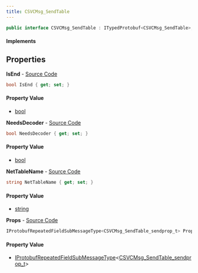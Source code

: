 ```yaml
---
title: CSVCMsg_SendTable
---
```


```csharp
public interface CSVCMsg_SendTable : ITypedProtobuf<CSVCMsg_SendTable>, INativeHandle
```

#### Implements

## Properties

**IsEnd** - [Source Code](https://github.com/swiftly-solution/swiftlys2/blob/main/managed/src/SwiftlyS2.Generated/Protobufs/Interfaces/CSVCMsg_SendTable.cs#L13)

```csharp
bool IsEnd { get; set; }
```

#### Property Value

- [bool](https://learn.microsoft.com/dotnet/api/system.boolean)

**NeedsDecoder** - [Source Code](https://github.com/swiftly-solution/swiftlys2/blob/main/managed/src/SwiftlyS2.Generated/Protobufs/Interfaces/CSVCMsg_SendTable.cs#L19)

```csharp
bool NeedsDecoder { get; set; }
```

#### Property Value

- [bool](https://learn.microsoft.com/dotnet/api/system.boolean)

**NetTableName** - [Source Code](https://github.com/swiftly-solution/swiftlys2/blob/main/managed/src/SwiftlyS2.Generated/Protobufs/Interfaces/CSVCMsg_SendTable.cs#L16)

```csharp
string NetTableName { get; set; }
```

#### Property Value

- [string](https://learn.microsoft.com/dotnet/api/system.string)

**Props** - [Source Code](https://github.com/swiftly-solution/swiftlys2/blob/main/managed/src/SwiftlyS2.Generated/Protobufs/Interfaces/CSVCMsg_SendTable.cs#L22)

```csharp
IProtobufRepeatedFieldSubMessageType<CSVCMsg_SendTable_sendprop_t> Props { get; }
```

#### Property Value

- [IProtobufRepeatedFieldSubMessageType](/docs/api/shared/netmessages/iprotobufrepeatedfieldsubmessagetype-1)<[CSVCMsg_SendTable_sendprop_t](/docs/api/shared/protobufdefinitions/csvcmsg_sendtable_sendprop_t)>


